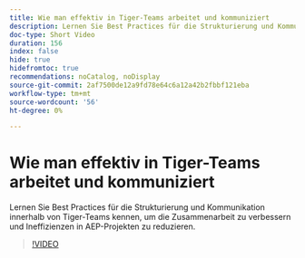 ```yaml
---
title: Wie man effektiv in Tiger-Teams arbeitet und kommuniziert
description: Lernen Sie Best Practices für die Strukturierung und Kommunikation innerhalb von Tiger-Teams kennen, um die Zusammenarbeit zu verbessern und Ineffizienzen in AEP-Projekten zu reduzieren.
doc-type: Short Video
duration: 156
index: false
hide: true
hidefromtoc: true
recommendations: noCatalog, noDisplay
source-git-commit: 2af7500de12a9fd78e64c6a12a42b2fbbf121eba
workflow-type: tm+mt
source-wordcount: '56'
ht-degree: 0%

---
```



# Wie man effektiv in Tiger-Teams arbeitet und kommuniziert

Lernen Sie Best Practices für die Strukturierung und Kommunikation innerhalb von Tiger-Teams kennen, um die Zusammenarbeit zu verbessern und Ineffizienzen in AEP-Projekten zu reduzieren.

<!-- 62_S926_3442625_155_how-to-operate-and-communicate-effectively-in-tiger-teams -->
>[!VIDEO](https://video.tv.adobe.com/v/3458270/?learn=on&enablevpops=true)
